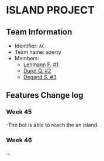 # ISLAND PROJECT

## Team Information

  * Identifier: `AC`
  * Team name: azerty
  * Members:
    *  [Lehmann F. #1](mailto:lf612146@etu.unice.fr)
    *  [Duret Q. #2](mailto:dq610272@etu.unice.fr)
    *  [Degand S. #3](mailto:ds611932@etu.unice.fr)

## Features Change log

### Week 45

-The bot is able to reach the an island.

### Week 46

...


    